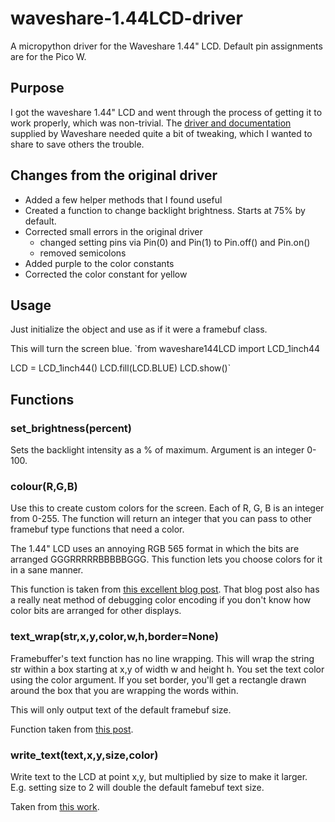 # waveshare-1.44LCD-driver
A micropython driver for the Waveshare 1.44" LCD. Default pin assignments are for the Pico W.

## Purpose
I got the waveshare 1.44" LCD and went through the process of getting it to work properly, which was non-trivial. The [driver and documentation](https://www.waveshare.com/wiki/Pico-LCD-1.44) supplied by Waveshare needed quite a bit of tweaking, which I wanted to share to save others the trouble. 

## Changes from the original driver
- Added a few helper methods that I found useful
- Created a function to change backlight brightness. Starts at 75% by default.
- Corrected small errors in the original driver 
    - changed setting pins via Pin(0) and Pin(1) to Pin.off() and Pin.on()
    - removed semicolons
- Added purple to the color constants
- Corrected the color constant for yellow

## Usage
Just initialize the object and use as if it were a framebuf class.

This will turn the screen blue.
`from waveshare144LCD import LCD_1inch44

LCD = LCD_1inch44()
LCD.fill(LCD.BLUE)
LCD.show()`

## Functions

### set_brightness(percent)
Sets the backlight intensity as a % of maximum. Argument is an integer 0-100.

### colour(R,G,B)
Use this to create custom colors for the screen. Each of R, G, B is an integer from 0-255. The function will return an integer that you can pass to other framebuf type functions that need a color. 

The 1.44" LCD uses an annoying RGB 565 format in which the bits are arranged GGGRRRRRBBBBBGGG. This function lets you choose colors for it in a sane manner.

This function is taken from [this excellent blog post](https://thepihut.com/blogs/raspberry-pi-tutorials/coding-colour-with-micropython-on-raspberry-pi-pico-displays). That blog post also has a really neat method of debugging color encoding if you don't know how color bits are arranged for other displays.

### text_wrap(str,x,y,color,w,h,border=None)
Framebuffer's text function has no line wrapping. This will wrap the string str within a box starting at x,y of width w and height h. You set the text color using the color argument. If you set border, you'll get a rectangle drawn around the box that you are wrapping the words within.

This will only output text of the default framebuf size.

Function taken from [this post](https://forum.micropython.org/viewtopic.php?t=4434).

### write_text(text,x,y,size,color)

Write text to the LCD at point x,y, but multiplied by size to make it larger. E.g. setting size to 2 will double the default famebuf text size. 

Taken from [this work](https://github.com/dhargopala/pico-custom-font).
